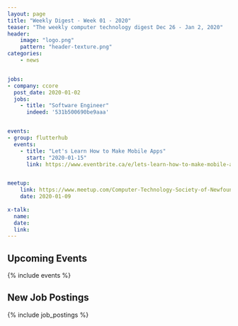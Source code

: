 ```yaml
---
layout: page
title: "Weekly Digest - Week 01 - 2020"
teaser: "The weekly computer technology digest Dec 26 - Jan 2, 2020"
header:
    image: "logo.png"
    pattern: "header-texture.png"
categories:
    - news


jobs:
- company: ccore
  post_date: 2020-01-02
  jobs:
    - title: "Software Engineer"
      indeed: '531b500690be9aaa'


events:
- group: flutterhub
  events:
    - title: "Let's Learn How to Make Mobile Apps"
      start: "2020-01-15"
      link: https://www.eventbrite.ca/e/lets-learn-how-to-make-mobile-apps-tickets-86042899629


meetup:
    link: https://www.meetup.com/Computer-Technology-Society-of-Newfoundland-and-Labrador/events/rpdzmpybccbmb/
    date: 2020-01-09
  
x-talk:
  name:
  date:
  link:
---
```


## Upcoming Events
{% include events %}

## New Job Postings
{% include job_postings %}
